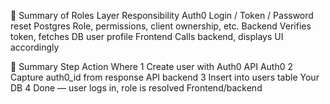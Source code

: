 🔐 Summary of Roles
Layer	Responsibility
Auth0	Login / Token / Password reset
Postgres	Role, permissions, client ownership, etc.
Backend	Verifies token, fetches DB user profile
Frontend	Calls backend, displays UI accordingly



🔁 Summary
Step	Action	Where
1	Create user with Auth0 API	Auth0
2	Capture auth0_id from response	API backend
3	Insert into users table	Your DB
4	Done — user logs in, role is resolved	Frontend/backend
